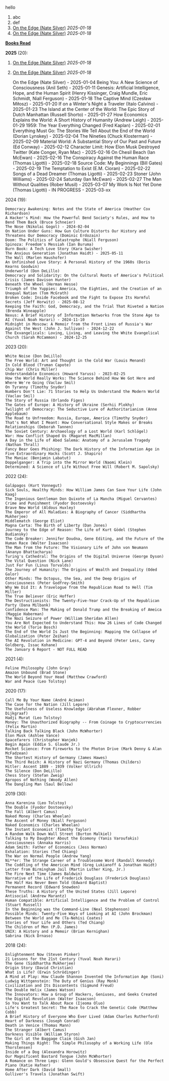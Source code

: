 hello
  1. abc
  1. def
  1. <a href="https://www.amazon.com/Edge-Art-Risking-Everything/dp/1594204128/" target="_top">On the Edge (Nate Silver)</a> _2025-01-18_
  1. <a href="https://www.amazon.com/Edge-Art-Risking-Everything/dp/1594204128/" target="_top">On the Edge (Nate Silver)</a> _2025-01-18_


<ins>**Books Read**</ins>

**2025** (20):
1. <a href="https://www.amazon.com/Edge-Art-Risking-Everything/dp/1594204128/" target="_top">On the Edge (Nate Silver)</a> _2025-01-18_
2. <a href="https://www.amazon.com/Edge-Art-Risking-Everything/dp/1594204128/" target="_top">On the Edge (Nate Silver)</a> _2025-01-18_


    On the Edge (Nate Silver) - 2025-01-04
    Being You: A New Science of Consciousness (Anil Seth) - 2025-01-11
    Genesis: Artificial Intelligence, Hope, and the Human Spirit (Henry Kissinger, Craig Mundle, Eric Schmidt, Niall Ferguson) - 2025-01-18
    The Captive Mind (Czesław Miłosz) - 2025-01-20
    If on a Winter's Night a Traveler (Italo Calvino) - 2025-01-23
    The Island at the Center of the World: The Epic Story of Dutch Manhattan (Russell Shorto) - 2025-01-27
    How Economics Explains the World: A Short History of Humanity (Andrew Leigh) - 2025-01-29
    1959: The Year Everything Changed (Fred Kaplan) - 2025-02-01
    Everything Must Go: The Stories We Tell About the End of the World (Dorian Lynskey) - 2025-02-04
    The Nineties (Chuck Klosterman) - 2025-02-09
    Material World: A Substantial Story of Our Past and Future (Ed Conway) - 2025-02-12
    Character Limit: How Elon Musk Destroyed Twitter (Kate Conger, Ryan Mac) - 2025-02-16
    On Chesil Beach (Ian McEwan) - 2025-02-16
    The Conspiracy Against the Human Race (Thomas Ligotti) - 2025-02-18
    Source Code: My Beginnings (Bill Gates) - 2025-02-19
    The Temptation to Exist (E.M. Cioran) - 2025-02-22
    Songs of a Dead Dreamer (Thomas Ligotti) - 2025-02-23
    Stoner (John Williams) - 2025-02-24
    Saturday (Ian McEwan) - 2025-02-27
    The Man Without Qualities (Rober Musil) - 2025-03-07
    My Work Is Not Yet Done (Thomas Ligotti) - IN PROGRESS - 2025-03-xx

2024 (19):

    Democracy Awakening: Notes and the State of America (Heather Cox Richardson)
    A Hacker's Mind: How the Powerful Bend Society's Rules, and How to Bend Them Back (Bruce Schneier)
    The Nose (Nikolai Gogol) - 2024-02-04
    On Nation Under Guns: How Gun Culture Distorts Our History and Threatens Our Democracy (Dominic Erdozain)
    Doom: The Politics of Catastrophe (Niall Ferguson)
    Spinoza: Freedom's Messiah (Ian Buruma)
    Burn Book: A Tech Love Story (Kara Swisher)
    The Anxious Generation (Jonathan Haidt) - 2025-05-11
    The Wall (Marlen Haushofer)
    An Unfinished Love Story: A Personal History of the 1960s (Doris Kearns Goodwin)
    Underworld (Don DeLillo)
    Democracy and Solidarity: On the Cultural Roots of America's Political Crisis (James Davison Hunter)
    Beneath the Wheel (Herman Hesse)
    Triumph of the Yuppies: America, the Eighties, and the Creation of an Unequal Nation (Tom McGrath)
    Broken Code: Inside Facebook and the Fight to Expose Its Harmful Secrets (Jeff Horwitz) - 2025-08-12
    Keeping the Faith: God, Democracy, and the Trial That Riveted a Nation (Brenda Wineapple)
    Nexus: A Brief History of Information Networks from the Stone Age to AI (Yuval Noah Harari) - 2024-11-10
    Midnight in Moscow: A Memoir from the Front Lines of Russia's War Against the West (John J. Sullivan) - 2024-12-22
    The Exvangelicals: Loving, Living, and Leaving the White Evangelical Church (Sarah McCammon) - 2024-12-25

2023 (20):

    White Noise (Don DeLillo)
    The Free World: Art and Thought in the Cold War (Louis Menand)
    In Cold Blood (Truman Capote)
    Chip War (Chris Miller)
    Understandable Economics (Howard Yaruss) - 2023-02-25
    How the World Really Works: The Science Behind How We Got Here and Where We're Going (Vaclav Smil)
    On Tyranny (Timothy Snyder)
    Numbers Don't Lie: 71 Stories to Help Us Understand the Modern World (Vaclav Smil)
    The Story of Russia (Orlando Figes)
    The Gates of Europe: A History of Ukraine (Serhii Plokhy)
    Twilight of Democracy: The Seductive Lure of Authoritarianism (Anne Applebaum)
    The Road to Unfreedom: Russia, Europe, America (Timothy Snyder)
    That's Not What I Meant: How Conversational Style Makes or Breaks Relationships (Deborah Tannen)
    The Soviet Century: Archaeology of a Lost World (Karl Schlögel)
    War: How Conflict Shaped Us (Magaret MacMillan)
    A Day in the Life of Abed Salema: Anatomy of a Jerusalem Tragedy (Nathan Thrall)
    Fancy Bear Goes Phishing: The Dark History of the Information Age in Five Extraordinary Hacks (Scott J. Shapiro)
    The Maniac (Benjamin Labatut)
    Doppelganger: A Trip into the Mirror World (Naomi Klein)
    Determined: A Science of Life Without Free Will (Robert M. Sapolsky)

2022 (24):

    Galápagos (Kurt Vonnegut)
    Sick Souls, Healthy Minds: How William James Can Save Your Life (John Kaag)
    The Ingenious Gentleman Don Quixote of La Mancha (Miguel Cervantes)
    Crime and Punishment (Fyodor Dostoevsky)
    Brave New World (Aldous Huxley)
    The Emperor of All Maladies: A Biography of Cancer (Siddhartha Mukherjee)
    Middlematch (George Eliot)
    Magna Carta: The Birth of Liberty (Dan Jones)
    Journey to the Edge of Reason: The Life of Kurt Gödel (Stephen Budiansky)
    The Code Breaker: Jennifer Doudna, Gene Editing, and the Future of the Human Race (Walter Isaacson)
    The Man from the Future: The Visionary Life of John von Neumann (Ananyo Bhattacharya)
    Turing's Cathedral: The Origins of the Digital Universe (George Dyson)
    The Vital Question (Nick Lane)
    Just For Fun (Linus Torvalds)
    The Journey of Humanity: The Origins of Wealth and Inequality (Oded Galor)
    Other Minds: The Octopus, the Sea, and the Deep Origins of Consciousness (Peter Godfrey-Smith)
    Why We Did It: A Travelogue from the Republican Road to Hell (Tim Miller)
    The True Believer (Eric Hoffer)
    The Destructionists: The Twenty-Five-Year Crack-Up of the Republican Party (Dana Milbank)
    Confidence Man: The Making of Donald Trump and the Breaking of Ameica (Maggie Haberman)
    The Nazi Seizure of Power (William Sheridan Allen)
    You Are Not Expected to Understand This: How 26 Lines of Code Changed the World (Torie Bosch)
    The End of the World Is Just the Beginning: Mapping the Collapse of Globalization (Peter Zeihan)
    The AI Revolution in Medicine: GPT-4 and Beyond (Peter Less, Carey Goldberg, Issac Kohane)
    The January 6 Report - NOT FULL READ

2021 (4):

    Feline Philosophy (John Gray)
    Amazon Unbound (Brad Stone)
    The World Beyond Your Head (Matthew Crawford)
    War and Peace (Leo Tolstoy)

2020 (17):

    Call Me By Your Name (André Aciman)
    The Case for the Nation (Jill Lepore)
    The Usefulness of Useless Knowledge (Abraham Flexner, Robber Dijkgraaf)
    Hadji Murat (Leo Tolstoy)
    Money: The Unauthorized Biography -- From Coinage to Cryptocurrencies (Felix Martin)
    Talking Back Talking Black (John McWhorter)
    Elon Musk (Ashlee Vance)
    Spacefarers (Christopher Wanjek)
    Begin Again (Eddie S. Glaude Jr.)
    Rocket Science: From Fireworks to the Photon Drive (Mark Denny & Alan McFadzean)
    The Shortest History of Germany (James Hawes)
    The Third Reich: A History of Nazi Germany (Thomas Childers)
    Hitler: Ascent 1889 - 1939 (Volker Ullrich)
    The Silence (Don DeLillo)
    Chess Story (Stefan Zweig)
    Apropos of Nothing (Woody Allen)
    The Dangling Man (Saul Bellow)

2019 (30):

    Anna Karenina (Leo Tolstoy)
    The Double (Fyodor Dostoevsky)
    The Fall (Albert Camus)
    Naked Money (Charles Wheelan)
    The Ascent of Money (Niall Ferguson)
    Naked Economics (Charles Wheelan)
    The Instant Economist (Timothy Taylor)
    A Random Walk Down Wall Street (Burton Malkiel) 
    Talking to My Daughter About the Ecomony (Yanis Varoufakis)
    Consciousness (Annaka Harris)
    Adam Smith: Father of Economics (Jess Norman)
    Exhalation: Stories (Ted Chiang)
    The War on Normal People (Andrew Yang)
    Ni**er: The Strange Career of a Troublesome Word (Randall Kennedy)
    The Coddling of the American Mind (Greg Lukianoff & Jonathan Haidt)
    Letter from Birmingham Jail (Martin Luther King, Jr.)
    The Fire Next Time (James Baldwin)
    Narrative of the Life of Frederick Douglass (Frederick Douglass)
    The Half Has Never Been Told (Edward Baptist)
    Permanent Record (Edward Snowden)
    These Truths: A History of the United States (Jill Lepore)
    Antisocial (Andrew Marantz)
    Human Compatible: Artificial Intelligence and the Problem of Control (Stuart Russell)
    In the Beginning was the Command-Line (Neal Stephenson)
    Possible Minds: Twenty-Five Ways of Looking at AI (John Brockman)
    Between the World and Me (Ta-Nehisi Coates)
    Stories of Your Life and Others (Ted Chiang)
    The Children of Men (P.D. James)
    UNIX: A History and a Memoir (Brian Kernighan)
    Sabrina (Nick Drnaso)

2018 (24):

    Enlightenment Now (Steven Pinker)
    21 Lessons for the 21st Century (Yuval Noah Harari)
    The Gene (Siddhartha Mukherjee)
    Origin Story (David Christian)
    What is Life? (Erwin Schrödinger)
    A Mind at Play: How Claude Shannon Invented the Information Age (Soni)
    Ludwig Wittgenstein: The Duty of Genius (Ray Monk)
    Civilization and Its Discontents (Sigmund Freud)
    The Double Helix (James Watson)
    The Innovators: How a Group of Hackers, Geniuses, and Geeks Created the Digital Revolution (Walter Isaacson)
    So You Want to Talk About Race (Ijeoma Oluo)
    Life's Greatest Secret: The Race to Crack the Genetic Code (Matthew Cobb)
    A Brief History of Everyone Who Ever Lived (Adam Charles Rutherford)
    Heart of Darkness (Joseph Conrad)
    Death in Venice (Thomas Mann)
    The Stranger (Albert Camus)
    Darkness Visible (William Styron)
    The Girl at the Baggage Claim (Gish Jan)
    Making Things Right: The Simple Philosophy of a Working Life (Ole Thorstensen)
    Inside of a Dog (Alexandra Horowitz)
    Our Magnificent Bastard Tongue (John McWhorter)
    A Romance on Three Legs: Glenn Gould's Obsessive Quest for the Perfect Piano (Katie Hafner)
    Home After Dark (David Small)
    Gulliver's Travels (Jonathan Swift)
